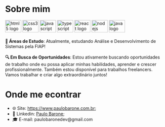 # Sobre mim

<div>
  <img src="https://cdn.jsdelivr.net/gh/devicons/devicon/icons/html5/html5-original.svg" width="52" height="40" alt="html5 logo" title="HTML5"  />
  <img src="https://cdn.jsdelivr.net/gh/devicons/devicon/icons/css3/css3-original.svg" width="52" height="40" alt="css3 logo" title="CSS3" />
  <img src="https://cdn.jsdelivr.net/gh/devicons/devicon/icons/javascript/javascript-original.svg" width="52" height="40" alt="javascript logo" title="JavaScript" />
  <img src="https://cdn.jsdelivr.net/gh/devicons/devicon/icons/typescript/typescript-plain.svg" width="52" height="40" alt="typescript logo" title="TypeScript" />
  <img src="https://cdn.jsdelivr.net/gh/devicons/devicon/icons/react/react-original.svg" width="52" height="40" alt="react logo" title="ReactJs" />
  <img src="https://cdn.jsdelivr.net/gh/devicons/devicon/icons/nodejs/nodejs-original.svg" width="52" height="40" alt="nodejs logo" title="Node.js" />
  <img src="https://cdn.jsdelivr.net/gh/devicons/devicon@latest/icons/java/java-original.svg" width="52" height="40" alt="java logo" title="Java" />
</div>

</br>

<div>
  <div><b>📖 Áreas de Estudo</b>: Atualmente, estudando Análise e Desenvolvimento de Sistemas pela FIAP!</div>
  <br />
  <div><b>🔍 Em Busca de Oportunidades</b>: Estou ativamente buscando oportunidades de trabalho onde eu possa aplicar minhas habilidades, aprender e crescer profissionalmente. Também estou disponível para trabalhos freelancers. Vamos trabalhar e criar algo extraordinário juntos!</div>
</div>

# Onde me econtrar

<ul>
  <li>🌐 Site: <a href="https://www.paulobarone.com.br">https://www.paulobarone.com.br</a>;</li>
  <li>📄 Linkedin: <a href="https://www.linkedin.com/in/paulobarone/">Paulo Barone</a>;</li>
  <li>‍🎓 E-mail: paulobaronedev@gmail.com</li>
</ul>
